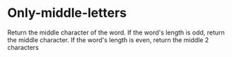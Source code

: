 # Only-middle-letters
Return the middle character of the word. 
If the word's length is odd, return the middle character. 
If the word's length is even, return the middle 2 characters
